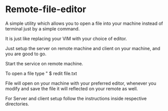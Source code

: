 # Remote-file-editor
A simple utility which allows you to open a file into your machine instead of terminal just by a simple command.


It is just like replacing your VIM with your choice of editor.

Just setup the server on remote machine and client on your machine, and you are good to go.

Start the service on remote machine.

To open a file type " $ redit file.txt 

File will open on your machine with your preferred editor, whenever you modify and save the file it will reflected on your 
remote as well.


For Server and client setup follow the instructions inside respective directories.

